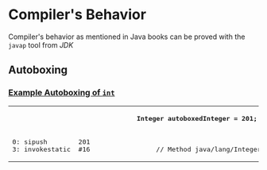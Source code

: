 # Compiler's Behavior
Compiler's behavior as mentioned in Java books can be proved with the `javap` tool from *JDK*
## Autoboxing
### [Example Autoboxing of `int`]()
<table>
	<th><pre>Integer autoboxedInteger = 201;</pre></th>		
	<th><pre>Integer integer = Integer.valueOf(201);</pre></th>
<tr>
	<td>
<pre>
0: sipush        201
3: invokestatic  #16                 // Method java/lang/Integer.valueOf:(I)Ljava/lang/Integer;
</pre>
	</td>	
	<td>
<pre>
7: sipush        201
10: invokestatic  #16                 // Method java/lang/Integer.valueOf:(I)Ljava/lang/Integer;
</pre>
	</td>
</tr>
</table>





